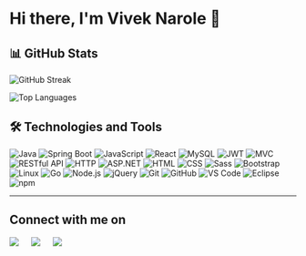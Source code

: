 # Hi there, I'm Vivek Narole 👋

## 📊 GitHub Stats

<!-- GitHub Readme Streak Stats -->
![GitHub Streak](https://github-readme-streak-stats.herokuapp.com/?user=nvivek42&theme=swift&hide_border=false)

<!-- GitHub Readme Stats -->
![Top Languages](https://github-readme-stats.vercel.app/api/top-langs/?username=nvivek42&theme=swift&hide_border=false&include_all_commits=false&count_private=false&layout=compact)

## 🛠️ Technologies and Tools

![Java](https://img.shields.io/badge/Java-ED8B00?style=for-the-badge&logo=java&logoColor=white)
![Spring Boot](https://img.shields.io/badge/Spring_Boot-F2F4F9?style=for-the-badge&logo=spring-boot)
![JavaScript](https://img.shields.io/badge/JavaScript-F7DF1E?style=for-the-badge&logo=javascript&logoColor=black)
![React](https://img.shields.io/badge/React-20232A?style=for-the-badge&logo=react&logoColor=61DAFB)
![MySQL](https://img.shields.io/badge/MySQL-4479A1?style=for-the-badge&logo=mysql&logoColor=white)
![JWT](https://img.shields.io/badge/JWT-black?style=for-the-badge&logo=JSON%20web%20tokens)
![MVC](https://img.shields.io/badge/MVC-008080?style=for-the-badge)
![RESTful API](https://img.shields.io/badge/RESTful%20API-FF6347?style=for-the-badge)
![HTTP](https://img.shields.io/badge/HTTP-FFD700?style=for-the-badge)
![ASP.NET](https://img.shields.io/badge/ASP.NET-4682B4?style=for-the-badge)
![HTML](https://img.shields.io/badge/HTML-E34F26?style=for-the-badge&logo=html5&logoColor=white)
![CSS](https://img.shields.io/badge/CSS-1572B6?style=for-the-badge&logo=css3&logoColor=white)
![Sass](https://img.shields.io/badge/Sass-CC6699?style=for-the-badge&logo=sass&logoColor=white)
![Bootstrap](https://img.shields.io/badge/Bootstrap-563D7C?style=for-the-badge&logo=bootstrap&logoColor=white)
![Linux](https://img.shields.io/badge/Linux-FCC624?style=for-the-badge&logo=linux&logoColor=black)
![Go](https://img.shields.io/badge/Go-00ADD8?style=for-the-badge&logo=go&logoColor=white)
![Node.js](https://img.shields.io/badge/Node.js-339933?style=for-the-badge&logo=node.js&logoColor=white)
![jQuery](https://img.shields.io/badge/jQuery-0769AD?style=for-the-badge&logo=jquery&logoColor=white)
![Git](https://img.shields.io/badge/Git-F05032?style=for-the-badge&logo=git&logoColor=white)
![GitHub](https://img.shields.io/badge/GitHub-181717?style=for-the-badge&logo=github&logoColor=white)
![VS Code](https://img.shields.io/badge/VS%20Code-007ACC?style=for-the-badge&logo=visual-studio-code&logoColor=white)
![Eclipse](https://img.shields.io/badge/Eclipse-2C2255?style=for-the-badge&logo=eclipse&logoColor=white)
![npm](https://img.shields.io/badge/npm-CB3837?style=for-the-badge&logo=npm&logoColor=white)


---
##  Connect with me on
<p></p>
<a target="_blank" href="https://www.linkedin.com/in/vivek-narole-5294a7148/"><img src="https://img.shields.io/badge/-LinkedIn-0077B5?style=for-the-badge&logo=Linkedin&logoColor=white"></img></a>
&emsp;
<a target="_blank" href="mailto:viveknarole100@gmail.com"
><img src="https://img.shields.io/badge/-Gmail-D14836?style=for-the-badge&logo=Gmail&logoColor=white"></img></a>
&emsp;
<a target="_blank" href="https://x.com/viveknarole?t=dGf3o3g5vINzmiX6UML-oQ&s=09"><img src="https://img.shields.io/badge/-Twitter-1DA1F2?style=for-the-badge&logo=Twitter&logoColor=white"></img></a>
&emsp;
